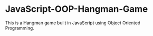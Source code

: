 # JavaScript-OOP-Hangman-Game
This is a Hangman game built in JavaScript using Object Oriented Programming.
